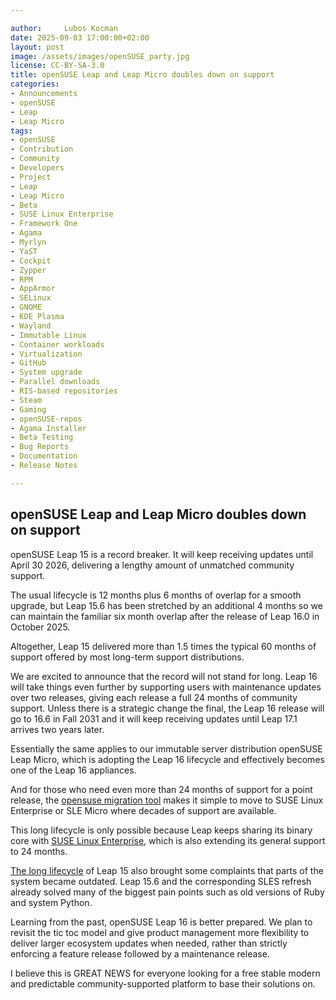 ```yaml
---

author: 	Lubos Kocman
date: 2025-09-03 17:00:00+02:00
layout: post
image: /assets/images/openSUSE_party.jpg
license: CC-BY-SA-3.0
title: openSUSE Leap and Leap Micro doubles down on support
categories:
- Announcements
- openSUSE
- Leap
- Leap Micro 
tags:
- openSUSE 
- Contribution 
- Community 
- Developers 
- Project 
- Leap 
- Leap Micro 
- Beta 
- SUSE Linux Enterprise 
- Framework One 
- Agama 
- Myrlyn 
- YaST 
- Cockpit 
- Zypper 
- RPM
- AppArmor 
- SELinux 
- GNOME 
- KDE Plasma 
- Wayland 
- Immutable Linux 
- Container workloads 
- Virtualization
- GitHub 
- System upgrade 
- Parallel downloads 
- RIS-based repositories
- Steam 
- Gaming 
- openSUSE-repos 
- Agama Installer 
- Beta Testing
- Bug Reports 
- Documentation
- Release Notes

---
```


## openSUSE Leap and Leap Micro doubles down on support

openSUSE Leap 15 is a record breaker. It will keep receiving updates until April 30 2026, delivering a lengthy amount of unmatched community support.

The usual lifecycle is 12 months plus 6 months of overlap for a smooth upgrade, but Leap 15.6 has been stretched by an additional 4 months so we can maintain the familiar six month overlap after the release of Leap 16.0 in October 2025. 

Altogether, Leap 15 delivered more than 1.5 times the typical 60 months of support offered by most long-term support distributions.

We are excited to announce that the record will not stand for long. Leap 16 will take things even further by supporting users with maintenance updates over two releases, giving each release a full 24 months of community support. Unless there is a strategic change the final, the Leap 16 release will go to 16.6 in Fall 2031 and it will keep receiving updates until Leap 17.1 arrives two years later.

Essentially the same applies to our immutable server distribution openSUSE Leap Micro, which is adopting the Leap 16 lifecycle and effectively becomes one of the Leap 16 appliances.

And for those who need even more than 24 months of support for a point release, the [opensuse migration tool](https://github.com/openSUSE/opensuse-migration-tool) makes it simple to move to SUSE Linux Enterprise or SLE Micro where decades of support are available.

This long lifecycle is only possible because Leap keeps sharing its binary core with [SUSE Linux Enterprise](https://www.suse.com/products/server/), which is also extending its general support to 24 months. 

[The long lifecycle](https://en.opensuse.org/openSUSE:Roadmap) of Leap 15 also brought some complaints that parts of the system became outdated. Leap 15.6 and the corresponding SLES refresh already solved many of the biggest pain points such as old versions of Ruby and system Python.

Learning from the past, openSUSE Leap 16 is better prepared. We plan to revisit the tic toc model and give product management more flexibility to deliver larger ecosystem updates when needed, rather than strictly enforcing a feature release followed by a maintenance release.

I believe this is GREAT NEWS for everyone looking for a free stable modern and predictable community-supported platform to base their solutions on.

<meta name="openSUSE, Leap 16, Leap Micro 6.2, SUSE Linux Enterprise, Linux transition, SELinux, AppArmor, Wayland, RPM 4.20, Zypper, Cockpit, GNU Health, SLE Framework One, container workloads, immutable Linux, system upgrade, parallel downloads, Linux beta testing" content="HTML,CSS,XML,JavaScript">
